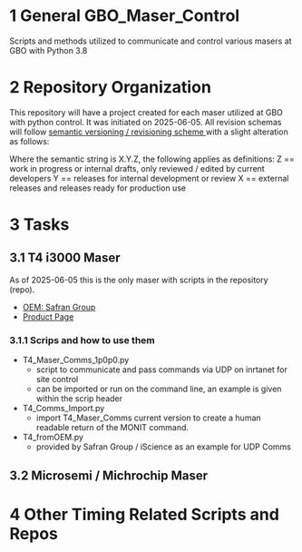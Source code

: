 # 1 General GBO_Maser_Control
Scripts and methods utilized to communicate and control various masers at GBO with Python 3.8

# 2 Repository Organization
This repository will have a project created for each maser utilized at GBO with python control. It was initiated on 2025-06-05. All revision schemas will 
follow [semantic versioning / revisioning scheme ](<https://semver.org/>) with a slight alteration as follows:

Where the semantic string is X.Y.Z, the following applies as definitions:
Z == work in progress or internal drafts, only reviewed / edited by current developers
Y == releases for internal development or review
X == external releases and releases ready for production use

# 3 Tasks

## 3.1 T4 i3000 Maser
As of 2025-06-05 this is the only maser with scripts in the repository (repo).
- [OEM: Safran Group](<https://safran-navigation-timing.com/>)
- [Product Page](<https://safran-navigation-timing.com/product/imaser-3000/>)

### 3.1.1 Scrips and how to use them
- T4_Maser_Comms_1p0p0.py
  - script to communicate and pass commands via UDP on inrtanet for site control
  - can be imported or run on the command line, an example is given within the scrip header
- T4_Comms_Import.py
  - import T4_Maser_Comms current version to create a human readable return of the MONIT command.
- T4_fromOEM.py
  - provided by Safran Group / iScience as an example for UDP Comms

## 3.2 Microsemi / Michrochip Maser

# 4 Other Timing Related Scripts and Repos
